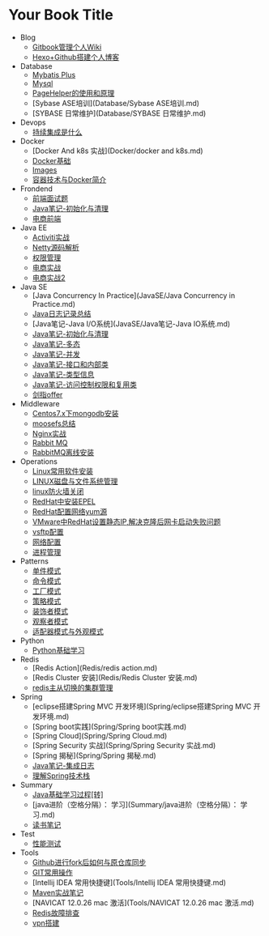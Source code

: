 # Your Book Title

- Blog
  * [Gitbook管理个人Wiki](Blog/Gitbook管理个人Wiki.md)
  * [Hexo+Github搭建个人博客](Blog/Hexo+Github搭建个人博客.md)
- Database
  * [Mybatis Plus](Database/mybatis-plus.md)
  * [Mysql](Database/mysql.md)
  * [PageHelper的使用和原理](Database/PageHelper的使用和原理.md)
  * [Sybase ASE培训](Database/Sybase ASE培训.md)
  * [SYBASE 日常维护](Database/SYBASE 日常维护.md)
- Devops
  * [持续集成是什么](Devops/持续集成是什么.md)
- Docker
  * [Docker And k8s 实战](Docker/docker and k8s.md)
  * [Docker基础](Docker/Docker基础.md)
  * [Images](Docker/images.md)
  * [容器技术与Docker简介](Docker/容器技术与Docker简介.md)
- Frondend
  * [前端面试题](Frondend/前端面试题.md)
  * [Java笔记-初始化与清理](Frondend/常用正则表达式.md)
  * [电商前端](Frondend/电商前端.md)
- Java EE
  * [Activiti实战](JavaEE/Activiti实战.md)
  * [Netty源码解析](JavaEE/Netty源码解析.md)
  * [权限管理](JavaEE/权限管理.md)
  * [电商实战](JavaEE/电商实战.md)
  * [电商实战2](JavaEE/电商实战2.md)
- Java SE
  * [Java Concurrency In Practice](JavaSE/Java Concurrency in Practice.md)
  * [Java日志记录总结](JavaSE/Java日志记录总结.md)
  * [Java笔记-Java I/O系统](JavaSE/Java笔记-Java IO系统.md)
  * [Java笔记-初始化与清理](JavaSE/Java笔记-初始化与清理.md)
  * [Java笔记-多态](JavaSE/Java笔记-多态.md)
  * [Java笔记-并发](JavaSE/Java笔记-并发.md)
  * [Java笔记-接口和内部类](JavaSE/Java笔记-接口和内部类.md)
  * [Java笔记-类型信息](JavaSE/Java笔记-类型信息.md)
  * [Java笔记-访问控制权限和复用类](JavaSE/Java笔记-访问控制权限和复用类.md)
  * [剑指offer](JavaSE/剑指offer.md)
- Middleware
  * [Centos7.x下mongodb安装](Middleware/Centos7.x下mongodb安装.md)
  * [moosefs总结](Middleware/moosefs总结.md)
  * [Nginx实战](Middleware/Nginx实战.md)
  * [Rabbit MQ](Middleware/RabbitMQ.md)
  * [RabbitMQ离线安装](Middleware/RabbitMQ离线安装.md)
- Operations
  * [Linux常用软件安装](Operations/Linux常用软件安装.md)
  * [LINUX磁盘与文件系统管理](Operations/LINUX磁盘与文件系统管理.md)
  * [linux防火墙关闭](Operations/linux防火墙关闭.md)
  * [RedHat中安装EPEL](Operations/RedHat中安装EPEL.md)
  * [RedHat配置网络yum源](Operations/RedHat配置网络yum源.md)
  * [VMware中RedHat设置静态IP,解决克隆后网卡启动失败问题](Operations/VMware中RedHat设置静态IP,解决克隆后网卡启动失败问题.md)
  * [vsftp配置](Operations/vsftp配置.md)
  * [网络配置](Operations/网络配置.md)
  * [进程管理](Operations/进程管理.md)
- Patterns
  * [单件模式](Patterns/单件模式.md)
  * [命令模式](Patterns/命令模式.md)
  * [工厂模式](Patterns/工厂模式.md)
  * [策略模式](Patterns/策略模式.md)
  * [装饰者模式](Patterns/装饰者模式.md)
  * [观察者模式](Patterns/观察者模式.md)
  * [适配器模式与外观模式](Patterns/适配器模式与外观模式.md)
- Python
  * [Python基础学习](Python/Python基础学习.md)
- Redis
  * [Redis Action](Redis/redis action.md)
  * [Redis Cluster 安装](Redis/Redis Cluster 安装.md)
  * [redis主从切换的集群管理](Redis/redis主从切换的集群管理.md)
- Spring
  * [eclipse搭建Spring MVC 开发环境](Spring/eclipse搭建Spring MVC 开发环境.md)
  * [Spring boot实践](Spring/Spring boot实践.md)
  * [Spring Cloud](Spring/Spring Cloud.md)
  * [Spring Security 实战](Spring/Spring Security 实战.md)
  * [Spring 揭秘](Spring/Spring 揭秘.md)
  * [Java笔记-集成日志](Spring/Spring集成日志.md)
  * [理解Spring技术栈](Spring/理解Spring技术栈.md)
- Summary
  * [Java基础学习过程[转]](Summary/Java基础学习过程[转].md)
  * [java进阶（空格分隔）： 学习](Summary/java进阶（空格分隔）： 学习.md)
  * [读书笔记](Summary/读书笔记.md)
- Test
  * [性能测试](Test/性能测试.md)
- Tools
  * [Github进行fork后如何与原仓库同步](Tools/Github进行fork后如何与原仓库同步.md)
  * [GIT常用操作](Tools/GIT常用操作.md)
  * [Intellij IDEA 常用快捷键](Tools/Intellij IDEA 常用快捷键.md)
  * [Maven实战笔记](Tools/Maven实战笔记.md)
  * [NAVICAT 12.0.26 mac 激活](Tools/NAVICAT 12.0.26 mac 激活.md)
  * [Redis故障排查](Tools/Redis故障排查.md)
  * [vpn搭建](Tools/vpn搭建.md)
